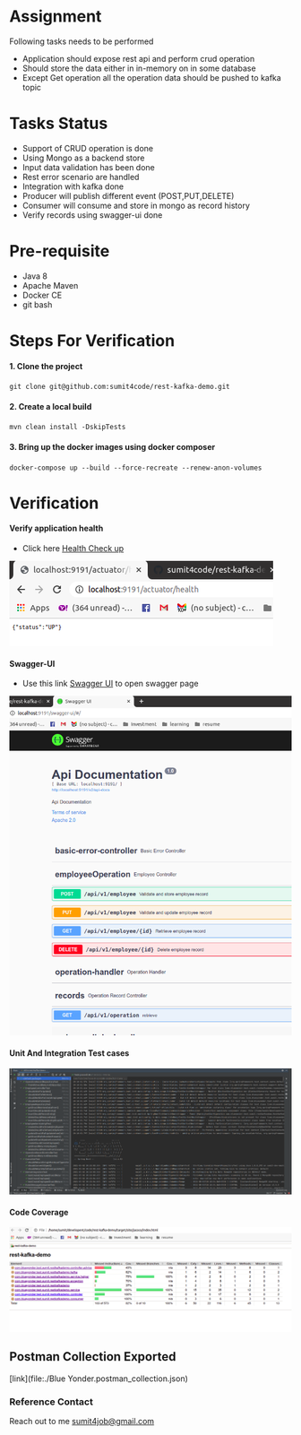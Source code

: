 # Assignment
Following tasks needs to be performed

* Application should expose rest api and perform crud operation
* Should store the data either in in-memory on in some database
* Except Get operation all the operation data should be pushed to kafka topic

# Tasks Status
* Support of CRUD operation is done
* Using Mongo as a backend store
* Input data validation has been done
* Rest error scenario are handled
* Integration with kafka done
* Producer will publish different event (POST,PUT,DELETE)
* Consumer will consume and store in mongo as record history
* Verify records using swagger-ui done

# Pre-requisite
* Java 8
* Apache Maven
* Docker CE
* git bash

# Steps For Verification
#### 1. Clone the project
``git clone git@github.com:sumit4code/rest-kafka-demo.git``

#### 2. Create a local build
``mvn clean install -DskipTests``

#### 3. Bring up the docker images using docker composer
``docker-compose up --build --force-recreate --renew-anon-volumes``

# Verification
#### Verify application health
* Click here [Health Check up](http://localhost:9191/actuator/health)

![Screenshot](./evidence/health-check.png)

#### Swagger-UI
* Use this link [Swagger UI](http://localhost:9191/swagger-ui/#/) to open swagger page
  
![Screenshot](./evidence/swagger-view.png)

#### Unit And Integration Test cases

![Screenshot](./evidence/test-cases.png)

#### Code Coverage

![Screenshot](./evidence/code-coverage.png)


## Postman Collection Exported

[link](file:./Blue Yonder.postman_collection.json)

### Reference Contact
Reach out to me sumit4job@gmail.com
